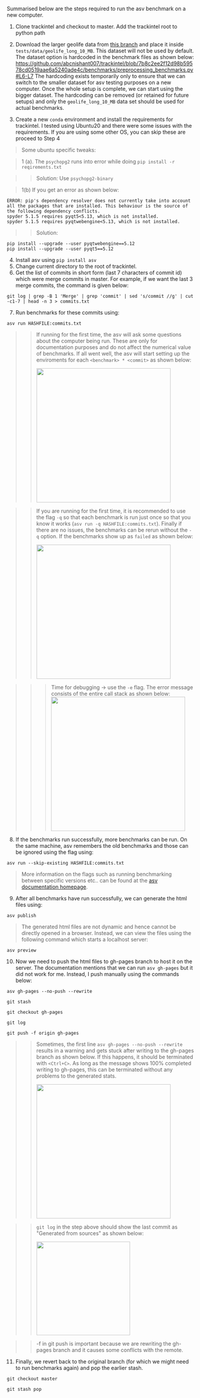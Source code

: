 Summarised below are the steps required to run the asv benchmark on a new computer.

1. Clone trackintel and checkout to master. Add the trackintel root to python path

2. Download the larger geolife data from [this branch](https://github.com/abcnishant007/trackintel/tree/benchmark-files) and place it inside `tests/data/geolife_long_10_MB`. This dataset will not be used by default. The dataset option is hardcoded in the benchmark files as shown below:
 https://github.com/abcnishant007/trackintel/blob/7b8c2ee2f12d98b59578cd0519aae6a5240ade4c/benchmarks/preprocessing_benchmarks.py#L6-L7
  The hardcoding exists temporarily only to ensure that we can switch to the smaller dataset for asv testing purposes on a new computer. Once the whole setup is complete, we can start using the bigger dataset. The hardcoding can be removed (or retained for future setups) and only the `geolife_long_10_MB` data set should be used for actual benchmarks.
3. Create a new `conda` environment and install the requirements for trackintel. I tested using Ubuntu20 and there were some issues with the requirements. If you are using some other OS, you can skip these are proceed to Step 4

> Some ubuntu specific tweaks:

>1 (a). The `psychopg2` runs into error while doing `pip install -r reqirements.txt`

>> Solution: Use `psychopg2-binary` 
    
> 1(b) If you get an error as shown below:
```
ERROR: pip's dependency resolver does not currently take into account all the packages that are installed. This behaviour is the source of the following dependency conflicts.
spyder 5.1.5 requires pyqt5<5.13, which is not installed.
spyder 5.1.5 requires pyqtwebengine<5.13, which is not installed.

```
>> Solution:
```
pip install --upgrade --user pyqtwebengine==5.12
pip install --upgrade --user pyqt5==5.12
```

4. Install asv using `pip install asv`
5. Change current directory to the root of trackintel. 
6. Get the list of commits in short form (last 7 characters of commit id) which were merge commits in master. For example, if we want the last 3 merge commits, the command is given below: 
```
git log | grep -B 1 'Merge' | grep 'commit' | sed 's/commit //g' | cut -c1-7 | head -n 3 > commits.txt
```
7. Run benchmarks for these commits using:
```
asv run HASHFILE:commits.txt
```
>> If running for the first time, the asv will ask some questions about the computer being run. These are only for documentation purposes and do not affect the numerical value of benchmarks. If all went well, the asv will start setting up the enviroments for each `<benchmark> * <commit>` as shown below:
>> 
>> <img src="https://i.imgur.com/r6pYhNB.png" width="360">
 
>> If you are running for the first time, it is recommended to use the flag `-q` so that each benchmark is run just once so that you know it works (`asv run -q HASHFILE:commits.txt`). Finally if there are no issues, the benchmarks can be rerun without the `-q` option. 
>> If the benchmarks show up as `failed` as shown below:
>> 
>> <img src="https://i.imgur.com/r3vIcgm.png" width="360">

>>> Time for debugging → use the `-e` flag. The error message consists of the entire call stack as shown below:
>>> <img src="https://i.imgur.com/clGNgCJ.png" width="360">


8. If the benchmarks run successfully, more benchmarks can be run. On the same machine, asv remembers the old benchmarks and those can be ignored using the flag using: 
``` 
asv run --skip-existing HASHFILE:commits.txt 
```
> More information on the flags such as running benchmarking between specific versions etc..  can be found at the [asv documentation homepage](https://asv.readthedocs.io/en/stable/commands.html).


9. After all benchmarks have run successfully, we can generate the html files using:
```
asv publish
``` 
> The generated html files are not dynamic and hence cannot be directly opened in a browser. Instead, we can view the files using the following command which starts a localhost server: 

```
asv preview
``` 

10. Now we need to push the html files to gh-pages branch to host it on the server. The documentation mentions that we can run `asv gh-pages` but it did not work for me. Instead, I push manually using the commands below:
```
asv gh-pages --no-push --rewrite
```
```
git stash
```
```
git checkout gh-pages 
```
```
git log 
```    
```
git push -f origin gh-pages 
```
>> Sometimes, the first line `asv gh-pages --no-push --rewrite` results in a warning and gets stuck after writing to the gh-pages branch as  shown below. If this happens, it should be terminated with `<Ctrl+C>`. As long as the message shows 100% completed writing to gh-pages, this can be terminated without any problems to the generated stats. 
>> 
>> <img src="https://user-images.githubusercontent.com/9101260/182346530-3cfa83dc-6efe-45ba-91a8-3586369f14fe.png" width="360">



>>`git log` in the step above should show the last commit as "Generated from sources" as shown below: 
>>
>> <img src="https://i.imgur.com/YKZkgAJ.png" width="251">


>>-f in git push is important because we are rewriting the gh-pages branch and it causes some conflicts with the remote. 
 
 
 
11. Finally, we revert back to the original branch (for which we might need to run benchmarks again) and pop the earlier stash.
```
git checkout master
```
```
git stash pop
```

 
 
